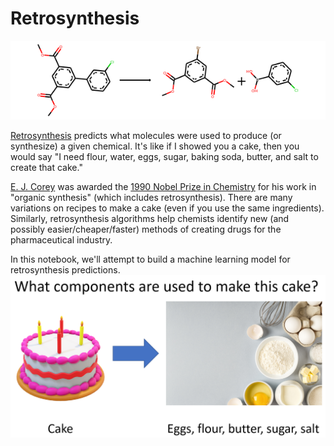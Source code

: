 # Retrosynthesis

![retro](imgs/retrosynthesis.png)

[Retrosynthesis](https://en.wikipedia.org/wiki/Retrosynthetic_analysis) predicts what molecules were used to produce (or synthesize) a given chemical. It's like if I showed you a cake, then you would say "I need flour, water, eggs, sugar, baking soda, butter, and salt to create that cake." 

[E. J. Corey](https://en.wikipedia.org/wiki/Elias_James_Corey) was awarded the [1990 Nobel Prize in Chemistry](https://www.nobelprize.org/prizes/chemistry/1990/summary/) for his work in "organic synthesis" (which includes retrosynthesis). There are many variations on recipes to make a cake (even if you use the same ingredients). Similarly, retrosynthesis algorithms help chemists identify new (and possibly easier/cheaper/faster) methods of creating drugs for the pharmaceutical industry.

In this notebook, we'll attempt to build a machine learning model for retrosynthesis predictions.  
![cake](imgs/cake.png)

